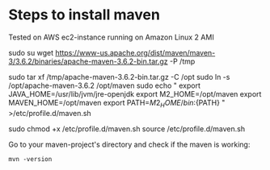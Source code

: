# Steps to install maven 
Tested on AWS ec2-instance running on Amazon Linux 2 AMI

  sudo su 
  wget https://www-us.apache.org/dist/maven/maven-3/3.6.2/binaries/apache-maven-3.6.2-bin.tar.gz -P /tmp

  sudo tar xf /tmp/apache-maven-3.6.2-bin.tar.gz -C /opt
  sudo ln -s /opt/apache-maven-3.6.2 /opt/maven
  sudo echo "
    export JAVA_HOME=/usr/lib/jvm/jre-openjdk
    export M2_HOME=/opt/maven
    export MAVEN_HOME=/opt/maven
    export PATH=${M2_HOME}/bin:${PATH}
    " >/etc/profile.d/maven.sh
  
  sudo chmod +x /etc/profile.d/maven.sh
  source /etc/profile.d/maven.sh


Go to your maven-project's directory and check if the maven is working:

    mvn -version



